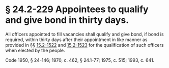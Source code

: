 # § 24.2-229 Appointees to qualify and give bond in thirty days.

<p>All officers appointed to fill vacancies shall qualify and give bond, if bond is required, within thirty days after their appointment in like manner as provided in §§ <a href='http://law.lis.virginia.gov/vacode/15.2-1522/'>15.2-1522</a> and <a href='http://law.lis.virginia.gov/vacode/15.2-1523/'>15.2-1523</a> for the qualification of such officers when elected by the people.</p><p>Code 1950, § 24-146; 1970, c. 462, § 24.1-77; 1975, c. 515; 1993, c. 641.</p>